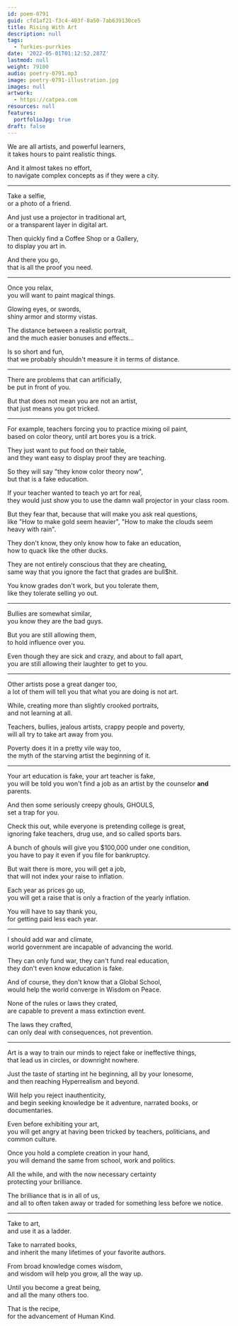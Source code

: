 ```yaml
---
id: poem-0791
guid: cfd1af21-f3c4-403f-8a50-7ab639130ce5
title: Rising With Art
description: null
tags:
  - furkies-purrkies
date: '2022-05-01T01:12:52.287Z'
lastmod: null
weight: 79100
audio: poetry-0791.mp3
image: poetry-0791-illustration.jpg
images: null
artwork:
  - https://catpea.com
resources: null
features:
  portfolioJpg: true
draft: false
---
```


We are all artists, and powerful learners,\
it takes hours to paint realistic things.

And it almost takes no effort,\
to navigate complex concepts as if they were a city.

---

Take a selfie,\
or a photo of a friend.

And just use a projector in traditional art,\
or a transparent layer in digital art.

Then quickly find a Coffee Shop or a Gallery,\
to display you art in.

And there you go,\
that is all the proof you need.

---

Once you relax,\
you will want to paint magical things.

Glowing eyes, or swords,\
shiny armor and stormy vistas.

The distance between a realistic portrait,\
and the much easier bonuses and effects...

Is so short and fun,\
that we probably shouldn't measure it in terms of distance.

---

There are problems that can artificially,\
be put in front of you.

But that does not mean you are not an artist,\
that just means you got tricked.

---

For example, teachers forcing you to practice mixing oil paint,\
based on color theory, until art bores you is a trick.

They just want to put food on their table,\
and they want easy to display proof they are teaching.

So they will say "they know color theory now",\
but that is a fake education.

If your teacher wanted to teach yo art for real,\
they would just show you to use the damn wall projector in your class room.

But they fear that, because that will make you ask real questions,\
like "How to make gold seem heavier", "How to make the clouds seem heavy with rain".

They don't know, they only know how to fake an education,\
how to quack like the other ducks.

They are not entirely conscious that they are cheating,\
same way that you ignore the fact that grades are bull$hit.

You know grades don't work, but you tolerate them,\
like they tolerate selling yo out.

---

Bullies are somewhat similar,\
you know they are the bad guys.

But you are still allowing them,\
to hold influence over you.

Even though they are sick and crazy, and about to fall apart,\
you are still allowing their laughter to get to you.

---

Other artists pose a great danger too,\
a lot of them will tell you that what you are doing is not art.

While, creating more than slightly crooked portraits,\
and not learning at all.

Teachers, bullies, jealous artists, crappy people and poverty,\
will all try to take art away from you.

Poverty does it in a pretty vile way too,\
the myth of the starving artist the beginning of it.

---

Your art education is fake, your art teacher is fake,\
you will be told you won't find a job as an artist by the counselor **and** parents.

And then some seriously creepy ghouls, GHOULS,\
set a trap for you.

Check this out, while everyone is pretending college is great,\
ignoring fake teachers, drug use, and so called sports bars.

A bunch of ghouls will give you $100,000 under one condition,\
you have to pay it even if you file for bankruptcy.

But wait there is more, you will get a job,\
that will not index your raise to inflation.

Each year as prices go up,\
you will get a raise that is only a fraction of the yearly inflation.

You will have to say thank you,\
for getting paid less each year.

---

I should add war and climate,\
world government are incapable of advancing the world.

They can only fund war, they can't fund real education,\
they don't even know education is fake.

And of course, they don't know that a Global School,\
would help the world converge in Wisdom on Peace.

None of the rules or laws they crated,\
are capable to prevent a mass extinction event.

The laws they crafted,\
can only deal with consequences, not prevention.

---

Art is a way to train our minds to reject fake or ineffective things,\
that lead us in circles, or downright nowhere.

Just the taste of starting int he beginning, all by your lonesome,\
and then reaching Hyperrealism and beyond.

Will help you reject inauthenticity,\
and begin seeking knowledge be it adventure, narrated books, or documentaries.

Even before exhibiting your art,\
you will get angry at having been tricked by teachers, politicians, and common culture.

Once you hold a complete creation in your hand,\
you will demand the same from school, work and politics.

All the while, and with the now necessary certainty\
protecting your brilliance.

The brilliance that is in all of us,\
and all to often taken away or traded for something less before we notice.

---

Take to art,\
and use it as a ladder.

Take to narrated books,\
and inherit the many lifetimes of your favorite authors.

From broad knowledge comes wisdom,\
and wisdom will help you grow, all the way up.

Until you become a great being,\
and all the many others too.

That is the recipe,\
for the advancement of Human Kind.
